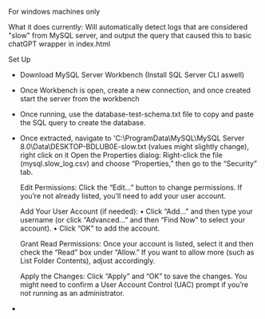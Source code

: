 For windows machines only

What it does currently:
Will automatically detect logs that are considered "slow" from MySQL server, and output the query that caused this to basic chatGPT wrapper in index.html

Set Up
- Download MySQL Server Workbench (Install SQL Server CLI aswell)
- Once Workbench is open, create a new connection, and once created start the server from the workbench
- Once running, use the database-test-schema.txt file to copy and paste the SQL query to create the database.









- Once extracted, navigate to 'C:\ProgramData\MySQL\MySQL Server 8.0\Data\DESKTOP-BDLUB0E-slow.txt (values might slightly change), right click on it
  Open the Properties dialog:
  Right-click the file (mysql.slow_log.csv) and choose “Properties,” then go to the “Security” tab.

  Edit Permissions:
  Click the “Edit…” button to change permissions. If you’re not already listed, you’ll need to add your user account.

  Add Your User Account (if needed):
  • Click “Add…” and then type your username (or click “Advanced…” and then “Find Now” to select your account).
  • Click “OK” to add the account.

  Grant Read Permissions:
  Once your account is listed, select it and then check the “Read” box under “Allow.”
  If you want to allow more (such as List Folder Contents), adjust accordingly.

  Apply the Changes:
  Click “Apply” and “OK” to save the changes.
  You might need to confirm a User Account Control (UAC) prompt if you’re not running as an administrator.

- 
